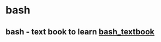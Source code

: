 # bash
## bash - text book to learn [bash_textbook](https://www.gnu.org/software/bash/manual/bash.pdf)

